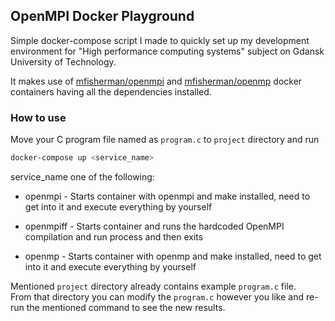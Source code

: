 ## OpenMPI Docker Playground

Simple docker-compose script I made to quickly set up my development environment for "High performance computing systems" subject on Gdansk University of Technology.

It makes use of <a href="https://hub.docker.com/r/mfisherman/openmpi">mfisherman/openmpi</a> and <a href="https://hub.docker.com/r/mfisherman/openmp">mfisherman/openmp</a> docker containers having all the dependencies installed.

### How to use

Move your C program file named as `program.c` to `project` directory and run

```sh
docker-compose up <service_name>
```

service_name one of the following:

- openmpi - Starts container with openmpi and make installed, need to get into it and execute everything by yourself

- openmpiff - Starts container and runs the hardcoded OpenMPI compilation and run process and then exits 

- openmp - Starts container with openmp and make installed, need to get into it and execute everything by yourself


Mentioned `project` directory already contains example `program.c` file.\
From that directory you can modify the `program.c` however you like and re-run the mentioned command to see the new results.